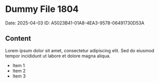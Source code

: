 # Dummy File 1804

Date: 2025-04-03
ID: A5023B41-01A8-4EA3-9578-06491730D53A

## Content

Lorem ipsum dolor sit amet, consectetur adipiscing elit.
Sed do eiusmod tempor incididunt ut labore et dolore magna aliqua.

* Item 1
* Item 2
* Item 3
